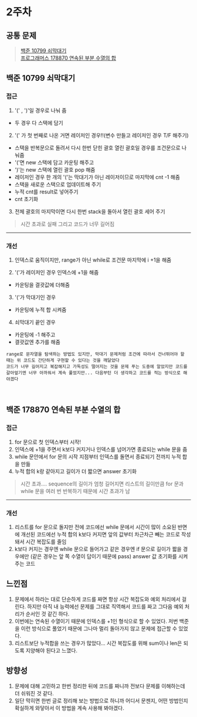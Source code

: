 # 2주차
## 공통 문제
> [백준 10799 쇠막대기](https://www.acmicpc.net/problem/10799)<br>
[프로그래머스 178870 연속된 부분 수열의 합](https://school.programmers.co.kr/learn/courses/30/lessons/178870)

## **백준 10799 쇠막대기**

### 접근
1. '(' , ')'일 경우로 나눠 줌
  - 두 경우 다 스택에 담기
2. '(' 가 첫 번째로 나온 거면 레이저인 경우!!(변수 만들고 레이저인 경우 T/F 해주기)
  - 스택을 반복문으로 돌려서 다시 한번 닫힌 괄호 열린 괄호일 경우를 조건문으로 나눠줌
  - '('면 new 스택에 담고 카운팅 해주고 
  - ')'는 new 스택에 열린 괄호 pop 해줌
  - 레이저인 경우 한 개의 '('는 막대기가 아닌 레이저이므로 마지막에 cnt -1 해줌
  - 스택을 새로운 스택으로 업데이트해 주기
  - 누적 cnt를 result로 넣어주기
  - cnt 초기화
3. 전체 괄호의 마지막이면 다시 한번 stack을 돌아서 열린 괄호 세어 주기 
> 시간 초과로 실패 그리고 코드가 너무 길어짐
<hr>

### 개선
1. 인덱스로 움직이지만, range가 아닌 while로 조건문 마지막에 i +1을 해줌

2. '('가 레이저인 경우 인덱스에 +1을 해줌
  - 카운팅을 결괏값에 더해줌
3. '('가 막대기인 경우
  - 카운팅에 누적 합 시켜줌
4. 쇠막대기 끝인 경우
  - 카운팅에 -1 해주고
  - 결괏값엔 추가를 해줌
```
range로 문자열을 탐색하는 방법도 있지만, 막대기 문제처럼 조건에 따라서 건너뛰어야 할 때는 위 코드도 간단하게 구현할 수 있다는 것을 깨달았다
코드가 너무 길어지고 복잡해지고 가독성도 떨어지는 것을 문제 푸는 도중에 알았지만 코드를 갈아엎기엔 너무 아까워서 계속 풀었지만... 다음부턴 더 생각하고 코드를 적는 방식으로 해야겠다
```
<br>

## **백준 178870 연속된 부분 수열의 합**

### 접근
1. for 문으로 첫 인덱스부터 시작!
2. 인덱스에 +1을 주면서 k보다 커지거나 인덱스를 넘어가면 종료되는 while 문을 줌
3. while 문안에서 for 문의 시작 지점부터 인덱스를 돌면서 종료되기 전까지 누적 합을 만듦
4. 누적 합의 k랑 같아지고 길이가 더 짧으면 answer 초기화
> 시간 초과.... sequence의 길이가 엄청 길어지면 리스트의 길이만큼 for 문과 while 문을 여러 번 반복하기 때문에 시간 초과가 남

<hr>

### 개선
1. 리스트를 for 문으로 돌지만 전에 코드에선 while 문에서 시간이 많이 소요된 반면에 개선된 코드에선 누적 합의 k보다 커지면 앞의 값부터 차근차근 빼는 코드로 작성돼서 시간 복잡도를 줄임
2. k보다 커지는 경우엔 while 문으로 들어가고 같은 경우엔 if 문으로 길이가 짧을 경우에만 (같은 경우는 앞 쪽 수열이 답이기 때문에 pass) answer 값 초기화를 시켜주는 코드

## 느낀점
1. 문제에서 하라는 대로 단순하게 코드를 짜면 항상 시간 복잡도와 예외 처리에서 걸린다. 하지만 아직 내 능력에선 문제를 그대로 직역해서 코드를 짜고 그다음 예외 처리가 순서인 것 같긴 하다.
2. 이번에는 연속된 수열이기 때문에 인덱스를 +1인 형식으로 할 수 있었다. 저번 백준을 이런 방식으로 풀었기 때문에 그나마 멀리 돌아가지 않고 문제에 접근할 수 있었다.
3. 리스트보단 누적합을 쓰는 경우가 많았다... 시간 복잡도를 위해 sum이나 len은 되도록 지양해야 된다고 느꼈다.


## 방향성
1. 문제에 대해 고민하고 한번 정리한 뒤에 코드를 짜니까 전보다 문제를 이해하는데 더 쉬워진 것 같다.
2. 일단 막히면 한번 글로 정리해 보는 방법으로 하니까 어디서 문젠지, 어떤 방법인지 확실하게 와닿아서 이 방법을 계속 사용해 봐야겠다.



